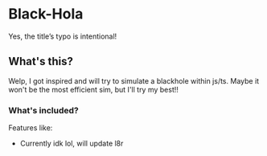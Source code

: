 # Black-Hola
Yes, the title’s typo is intentional!

## What's this?
Welp, I got inspired and will try to simulate a blackhole within js/ts.
Maybe it won't be the most efficient sim, but I'll try my best!!

### What's included?
Features like:
 - Currently idk lol, will update l8r
